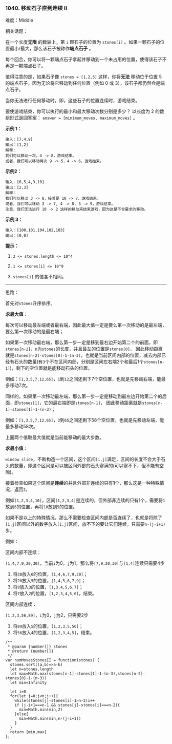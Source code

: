 ### 1040. 移动石子直到连续 II

难度：Middle

相关话题：

在一个长度**无限** 的数轴上，第  `i`  颗石子的位置为 `stones[i]` 。如果一颗石子的位置最小/最大，那么该石子被称作**端点石子** 。



每个回合，你可以将一颗端点石子拿起并移动到一个未占用的位置，使得该石子不再是一颗端点石子。



值得注意的是，如果石子像 `stones = [1,2,5]` 这样，你将**无法** 移动位于位置 5 的端点石子，因为无论将它移动到任何位置（例如 0 或 3），该石子都仍然会是端点石子。



当你无法进行任何移动时，即，这些石子的位置连续时，游戏结束。



要使游戏结束，你可以执行的最小和最大移动次数分别是多少？ 以长度为 2 的数组形式返回答案： `answer = [minimum_moves, maximum_moves]`  。







**示例 1：** 



```
输入：[7,4,9]
输出：[1,2]
解释：
我们可以移动一次，4 -> 8，游戏结束。
或者，我们可以移动两次 9 -> 5，4 -> 6，游戏结束。
```


**示例2：** 



```
输入：[6,5,4,3,10]
输出：[2,3]
解释：
我们可以移动 3 -> 8，接着是 10 -> 7，游戏结束。
或者，我们可以移动 3 -> 7, 4 -> 8, 5 -> 9，游戏结束。
注意，我们无法进行 10 -> 2 这样的移动来结束游戏，因为这是不合要求的移动。
```


**示例 3：** 



```
输入：[100,101,104,102,103]
输出：[0,0]
```






**提示：** 




1.  `3 <= stones.length <= 10^4` 

2.  `1 <= stones[i] <= 10^9` 

3.  `stones[i]` 的值各不相同。










-----

思路：

首先对`stones`升序排序。

**求最大值**：

每次可以移动最左端或者最右端，因此最大值一定是要么第一次移动的是最左端，要么第一次移动的是最右端；

如果第一次移动最右端，那么第一步一定是移到最右边开始第二个的前面，即`stones[n-2]`，`n`为`stones`的长度，并且最左的位置是`stones[0]`，
因此移动距离就是`stones[n-2]-stones[0]-1-(n-3)`，也就是当前区间内部的位置，减去内部已经有石头的数量(有`3`个不在区间内部，分别是区间左右端2个和最后1个`stones[n-1]`)，剩下的空位置就是能移动石头的位置。

例如：`[1,3,5,7,12,65]`，`1`到`12`之间还剩下7个空位置，也就是先移动右端，能最多移动7次。

同样的，如果第一次移动最左端，那么第一步一定是移动到最左边开始第二个的后面，即`stones[1]`，它的最右端即是`stones[n-1]`，
因此移动距离就是`stones[n-1]-stones[1]-1-(n-3)`；

例如：`[1,3,5,7,12,65]`，`3`到`65`之间还剩下58个空位置，也就是先移动左端，能最多移动58次。

上面两个值取最大值就是当前能移动的最大步数。

**求最小值**：

`window slide`，不断构造一个区间，这个区间`[i,j]`满足，区间的长度不会大于石头的数量，即这个区间是可以被区间外部的石头塞满的(可以塞不下，但不能有空隙)。

接着检查如果这个区间是**连续**的并且外部非连续的只有**1**个，那么这是一种特殊情况，返回`2`。

例如`[1,2,3,4,10]`，区间`[1,2,3,4]`是连续的，但外部非连续的只有1个，需要将`1`放到`6`的位置，再将`10`放到`5`的位置。

如果不是以上的特殊情况，那么不需要检查区间内部是否连续了，也就是将除了`[i,j]`区间以外的数字放入`[i,j]`区间，放不下的要让它们连续，只需要`n-(j-i+1)`步。

例如：

区间内部不连续：

`[1,4,7,9,20,30]`，当前`i`为0，`j`为1，那么将`[7,9,20,30]`与`[1,4]`连续只需要4步

1. 将`30`放入`6`的位置，`[1,4,6,7,9,20]`；
2. 将`20`放入`5`的位置，`[1,4,5,6,7,9]`；
3. 将`9`放入`3`的位置，`[1,3,4,5,6,7]`；
4. 将`7`放入`2`的位置，`[1,2,3,4,5,6]`，结束。

区间内部连续：

`[1,2,3,56,89]`，`i`为0，`j`为2，只需要2步

1. 将`89`放入`5`的位置，`[1,2,3,5,56]`；
2. 将`56`放入`4`的位置，`[1,2,3,4,5]`，结束。

```
/**
 * @param {number[]} stones
 * @return {number[]}
 */
var numMovesStonesII = function(stones) {
  stones.sort((a,b)=>a-b)
  let n=stones.length
  let max=Math.max(stones[n-1]-stones[1]-1-(n-3),stones[n-2]-stones[0]-1-(n-3))
  let min=Infinity

  let i=0
  for(let j=0;j<n;j++){
    while(stones[j]-stones[i]-1>n-2)i++
    if (j-i+1===n-1 && stones[j]-stones[i]===n-2){
      min=Math.min(min,2)
    }else{
      min=Math.min(min,n-(j-i+1))
    }
  }
  return [min,max]
};
```

